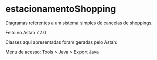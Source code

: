 # estacionamentoShopping
Diagramas referentes a um sistema simples de cancelas de shoppings.

Feito no Astah 7.2.0

Classes aqui apresentadas foram geradas pelo Astah:

Menu de acesso:
Tools > Java > Export Java
